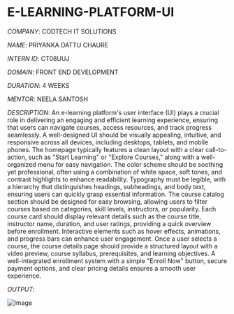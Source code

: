 # E-LEARNING-PLATFORM-UI

*COMPANY*: CODTECH IT SOLUTIONS

*NAME*: PRIYANKA DATTU CHAURE

*INTERN ID*: CT08UUJ

*DOMAIN*: FRONT END DEVELOPMENT

*DURATION*: 4 WEEKS

*MENTOR*: NEELA SANTOSH

*DESCRIPTION*: An e-learning platform's user interface (UI) plays a crucial role in delivering an engaging and efficient learning experience, ensuring that users can navigate courses, access resources, and track progress seamlessly. A well-designed UI should be visually appealing, intuitive, and responsive across all devices, including desktops, tablets, and mobile phones. The homepage typically features a clean layout with a clear call-to-action, such as "Start Learning" or "Explore Courses," along with a well-organized menu for easy navigation. The color scheme should be soothing yet professional, often using a combination of white space, soft tones, and contrast highlights to enhance readability. Typography must be legible, with a hierarchy that distinguishes headings, subheadings, and body text, ensuring users can quickly grasp essential information.
The course catalog section should be designed for easy browsing, allowing users to filter courses based on categories, skill levels, instructors, or popularity. Each course card should display relevant details such as the course title, instructor name, duration, and user ratings, providing a quick overview before enrollment. Interactive elements such as hover effects, animations, and progress bars can enhance user engagement. Once a user selects a course, the course details page should provide a structured layout with a video preview, course syllabus, prerequisites, and learning objectives. A well-integrated enrollment system with a simple "Enroll Now" button, secure payment options, and clear pricing details ensures a smooth user experience.

*OUTPUT*:

![Image](https://github.com/user-attachments/assets/1d9af2b2-a823-49e1-bef4-55bfadf8919e)
